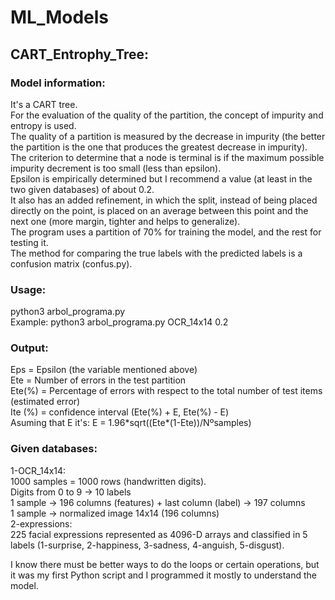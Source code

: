# ML_Models
<h2>CART_Entrophy_Tree:</h2>

<h3>Model information: </h3>
It's a CART tree. </br>
For the evaluation of the quality of the partition, the concept of impurity and entropy is used.</br>
The quality of a partition is measured by the decrease in impurity (the better the partition is the one that produces the greatest decrease in impurity).</br>
The criterion to determine that a node is terminal is if the maximum possible impurity decrement is too small (less than epsilon).</br>
Epsilon is empirically determined but I recommend a value (at least in the two given databases) of about 0.2.</br>
It also has an added refinement, in which the split, instead of being placed directly on the point, is placed on an average between this point and the next one (more margin, tighter and helps to generalize). </br>
The program uses a partition of 70% for training the model, and the rest for testing it.</br>
The method for comparing the true labels with the predicted labels is a confusion matrix (confus.py).</br>

<h3>Usage:</h3> 
python3 arbol_programa.py <database> <epsilon> </br>
Example: python3 arbol_programa.py OCR_14x14 0.2 </br>

<h3>Output: </h3>
Eps = Epsilon (the variable mentioned above)</br>
Ete = Number of errors in the test partition</br>
Ete(%) = Percentage of errors with respect to the total number of test items (estimated error)</br>
Ite (%) = confidence interval (Ete(%) + E, Ete(%) - E) </br>
Asuming that E it's: E = 1.96*sqrt((Ete*(1-Ete))/Nºsamples) </br>

<h3>Given databases: </h3>
1-OCR_14x14:</br>
		1000 samples = 1000 rows (handwritten digits).</br>
		Digits from 0 to 9 -> 10 labels</br>
		1 sample -> 196 columns (features) + last column (label) -> 197 columns</br>
		1 sample -> normalized image 14x14 (196 columns)</br>
2-expressions:</br>
		225 facial expressions represented as 4096-D arrays and classified in 5 labels (1-surprise, 2-happiness, 3-sadness, 4-anguish, 5-disgust).</br>

I know there must be better ways to do the loops or certain operations, but it was my first Python script and I programmed it mostly to understand the model.</br>
